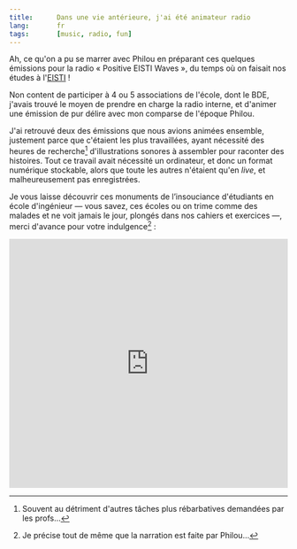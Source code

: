 ```yaml
---
title:      Dans une vie antérieure, j'ai été animateur radio
lang:       fr
tags:       [music, radio, fun]
---
```


Ah, ce qu'on a pu se marrer avec Philou en préparant ces quelques émissions pour la radio « Positive EISTI Waves », du temps où on faisait nos études à l'[EISTI](http://eisti.fr/) !

Non content de participer à 4 ou 5 associations de l'école, dont le BDE, j'avais trouvé le moyen de prendre en charge la radio interne, et d'animer une émission de pur délire avec mon comparse de l'époque Philou.

J'ai retrouvé deux des émissions que nous avions animées ensemble, justement parce que c'étaient les plus travaillées, ayant nécessité des heures de recherche[^1] d'illustrations sonores à assembler pour raconter des histoires. Tout ce travail avait nécessité un ordinateur, et donc un format numérique stockable, alors que toute les autres n'étaient qu'en *live*, et malheureusement pas enregistrées.

Je vous laisse découvrir ces monuments de l’insouciance d'étudiants en école d'ingénieur — vous savez, ces écoles ou on trime comme des malades et ne voit jamais le jour, plongés dans nos cahiers et exercices —, merci d'avance pour votre indulgence[^2] :

<iframe width="100%" height="450" scrolling="no" frameborder="no" src="https://w.soundcloud.com/player/?url=http%3A%2F%2Fapi.soundcloud.com%2Fplaylists%2F3287800"></iframe>

[^1]: Souvent au détriment d'autres tâches plus rébarbatives demandées par les profs…

[^2]: Je précise tout de même que la narration est faite par Philou…
